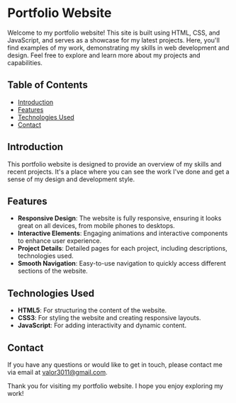 # Portfolio Website

Welcome to my portfolio website! This site is built using HTML, CSS, and JavaScript, and serves as a showcase for my latest projects. Here, you'll find examples of my work, demonstrating my skills in web development and design. Feel free to explore and learn more about my projects and capabilities.

## Table of Contents

- [Introduction](#introduction)
- [Features](#features)
- [Technologies Used](#technologies-used)
- [Contact](#contact)

## Introduction

This portfolio website is designed to provide an overview of my skills and recent projects. It's a place where you can see the work I've done and get a sense of my design and development style.

## Features

- **Responsive Design**: The website is fully responsive, ensuring it looks great on all devices, from mobile phones to desktops.
- **Interactive Elements**: Engaging animations and interactive components to enhance user experience.
- **Project Details**: Detailed pages for each project, including descriptions, technologies used.
- **Smooth Navigation**: Easy-to-use navigation to quickly access different sections of the website.

## Technologies Used

- **HTML5**: For structuring the content of the website.
- **CSS3**: For styling the website and creating responsive layouts.
- **JavaScript**: For adding interactivity and dynamic content.

## Contact

If you have any questions or would like to get in touch, please contact me via email at [valor3011@gmail.com](mailto:valor3011@gmail.com.com).

Thank you for visiting my portfolio website. I hope you enjoy exploring my work!
